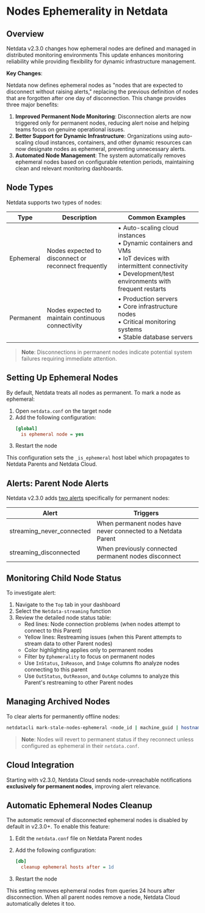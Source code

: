 # Nodes Ephemerality in Netdata

## Overview

Netdata v2.3.0 changes how ephemeral nodes are defined and managed in distributed monitoring environments This update enhances monitoring reliability while providing flexibility for dynamic infrastructure management.

**Key Changes**:

Netdata now defines ephemeral nodes as "nodes that are expected to disconnect without raising alerts," replacing the previous definition of nodes that are forgotten after one day of disconnection. This change provides three major benefits:

1. **Improved Permanent Node Monitoring**: Disconnection alerts are now triggered only for permanent nodes, reducing alert noise and helping teams focus on genuine operational issues.
2. **Better Support for Dynamic Infrastructure**: Organizations using auto-scaling cloud instances, containers, and other dynamic resources can now designate nodes as ephemeral, preventing unnecessary alerts.
3. **Automated Node Management**: The system automatically removes ephemeral nodes based on configurable retention periods, maintaining clean and relevant monitoring dashboards.

## Node Types

Netdata supports two types of nodes:

| Type      | Description                                          | Common Examples                                                                                                                                                             |
|-----------|------------------------------------------------------|-----------------------------------------------------------------------------------------------------------------------------------------------------------------------------|
| Ephemeral | Nodes expected to disconnect or reconnect frequently | • Auto-scaling cloud instances<br/>• Dynamic containers and VMs<br/>• IoT devices with intermittent connectivity<br/>• Development/test environments with frequent restarts |
| Permanent | Nodes expected to maintain continuous connectivity   | • Production servers<br/>• Core infrastructure nodes<br/>• Critical monitoring systems<br/>• Stable database servers                                                        |

> **Note**: Disconnections in permanent nodes indicate potential system failures requiring immediate attention.

## Setting Up Ephemeral Nodes

By default, Netdata treats all nodes as permanent. To mark a node as ephemeral:

1. Open `netdata.conf` on the target node
2. Add the following configuration:
   ```ini
   [global]
     is ephemeral node = yes
   ```
3. Restart the node

This configuration sets the `_is_ephemeral` host label which propagates to Netdata Parents and Netdata Cloud.

## Alerts: Parent Node Alerts

Netdata v2.3.0 adds [two alerts](https://github.com/netdata/netdata/blob/master/src/health/health.d/streaming.conf) specifically for permanent nodes:

| Alert                     | Triggers                                                      |
|---------------------------|---------------------------------------------------------------|
| streaming_never_connected | When permanent nodes have never connected to a Netdata Parent |
| streaming_disconnected    | When previously connected permanent nodes disconnect          |

## Monitoring Child Node Status

To investigate alert:

1. Navigate to the `Top` tab in your dashboard
2. Select the `Netdata-streaming` function
3. Review the detailed node status table:
    - Red lines: Node connection problems (when nodes attempt to connect to this Parent)
    - Yellow lines: Restreaming issues (when this Parent attempts to stream data to other Parent nodes)
    - Color highlighting applies only to permanent nodes
    - Filter by `Ephemerality` to focus on permanent nodes
    - Use `InStatus`, `InReason`, and `InAge` columns fto analyze nodes connecting to this parent
    - Use `OutStatus`, `OutReason`, and `OutAge` columns to analyze this Parent's restreaming to other Parent nodes

## Managing Archived Nodes

To clear alerts for permanently offline nodes:

```bash
netdatacli mark-stale-nodes-ephemeral <node_id | machine_guid | hostname | ALL_NODES>
```

> **Note**: Nodes will revert to permanent status if they reconnect unless configured as ephemeral in their `netdata.conf`.

## Cloud Integration

Starting with v2.3.0, Netdata Cloud sends node-unreachable notifications **exclusively for permanent nodes**, improving alert relevance.

## Automatic Ephemeral Nodes Cleanup

The automatic removal of disconnected ephemeral nodes is disabled by default in v2.3.0+. To enable this feature:

1. Edit the `netdata.conf` file on Netdata Parent nodes
2. Add the following configuration:

   ```ini
   [db]
     cleanup ephemeral hosts after = 1d
   ```
3. Restart the node

This setting removes ephemeral nodes from queries 24 hours after disconnection. When all parent nodes remove a node, Netdata Cloud automatically deletes it too.

